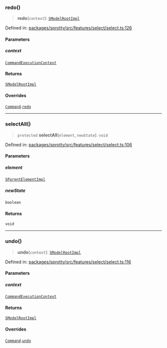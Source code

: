 
### redo()

> **redo**(`context`): [`SModelRootImpl`](../Class.SModelRootImpl)

Defined in: [packages/sprotty/src/features/select/select.ts:126](https://github.com/eclipse-sprotty/sprotty/blob/f9b2433481cc27a1ac0c92d525a92039ae7f6c76/packages/sprotty/src/features/select/select.ts#L126)

#### Parameters

##### context

[`CommandExecutionContext`](../Interface.CommandExecutionContext)

#### Returns

[`SModelRootImpl`](../Class.SModelRootImpl)

#### Overrides

[`Command`](../Class.Command).[`redo`](../Class.Command.md#redo)

***

### selectAll()

> `protected` **selectAll**(`element`, `newState`): `void`

Defined in: [packages/sprotty/src/features/select/select.ts:106](https://github.com/eclipse-sprotty/sprotty/blob/f9b2433481cc27a1ac0c92d525a92039ae7f6c76/packages/sprotty/src/features/select/select.ts#L106)

#### Parameters

##### element

[`SParentElementImpl`](../Class.SParentElementImpl)

##### newState

`boolean`

#### Returns

`void`

***

### undo()

> **undo**(`context`): [`SModelRootImpl`](../Class.SModelRootImpl)

Defined in: [packages/sprotty/src/features/select/select.ts:116](https://github.com/eclipse-sprotty/sprotty/blob/f9b2433481cc27a1ac0c92d525a92039ae7f6c76/packages/sprotty/src/features/select/select.ts#L116)

#### Parameters

##### context

[`CommandExecutionContext`](../Interface.CommandExecutionContext)

#### Returns

[`SModelRootImpl`](../Class.SModelRootImpl)

#### Overrides

[`Command`](../Class.Command).[`undo`](../Class.Command.md#undo)

